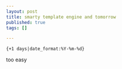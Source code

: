 ```yaml
--- 
layout: post
title: smarty template engine and tomorrow
published: true
tags: []

---
```


```
{+1 days|date_format:%Y-%m-%d}
```

too easy
